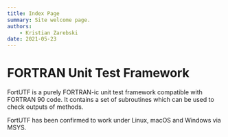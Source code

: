 ```yaml
---
title: Index Page
summary: Site welcome page.
authors:
    - Kristian Zarebski
date: 2021-05-23
---
```

# FORTRAN Unit Test Framework

FortUTF is a purely FORTRAN-ic unit test framework compatible with FORTRAN 90 code. It contains a set of subroutines which can be used to check outputs of methods.

FortUTF has been confirmed to work under Linux, macOS and Windows via MSYS.
